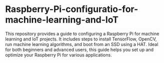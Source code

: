 # Raspberry-Pi-configuratio-for-machine-learning-and-IoT
This repository provides a guide to configuring a Raspberry Pi for machine learning and IoT projects. It includes steps to install TensorFlow, OpenCV, run machine learning algorithms, and boot from an SSD using a HAT. Ideal for both beginners and advanced users, this guide helps you set up and optimize your Raspberry Pi for various applications.
